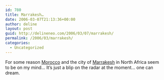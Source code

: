 ```yaml
---
id: 780
title: Marrakesh…
date: 2006-03-07T21:13:36+00:00
author: deline
layout: post
guid: http://delineneo.com/2006/03/07/marrakesh/
permalink: /2006/03/marrakesh/
categories:
  - Uncategorized
---
```

For some reason [Morocco](http://www.shunya.net/Pictures/Morocco/Morocco.htm) and the city of [Marrakesh](http://en.wikipedia.org/wiki/Marrakech) in North Africa seem to be on my mind&#8230; It&#8217;s just a blip on the radar at the moment&#8230; one can dream.

